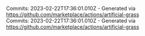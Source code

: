 Commits: 2023-02-22T17:36:01.010Z - Generated via https://github.com/marketplace/actions/artificial-grass
<br>
Commits: 2023-02-22T17:36:01.010Z - Generated via https://github.com/marketplace/actions/artificial-grass
<br>
